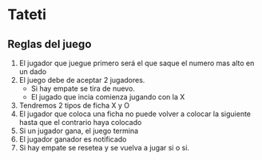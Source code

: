 # Tateti

## Reglas del juego
1. El jugador que juegue primero será el que saque el numero mas alto en un dado
2. El juego debe de aceptar 2 jugadores.
   * Si hay empate se tira de nuevo.
   * El jugado que incia comienza jugando con la X
3. Tendremos 2 tipos de ficha X y O
4. El jugador que coloca una ficha no puede volver a colocar la siguiente hasta que el contrario haya colocado
5. Si un jugador gana, el juego termina 
6. El jugador ganador es notificado
7. Si hay empate se resetea y se vuelva a jugar si o si.
